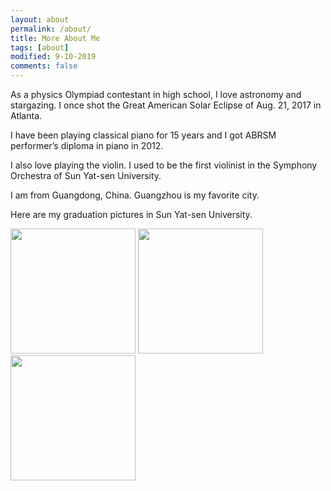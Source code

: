 ```yaml
---
layout: about
permalink: /about/
title: More About Me
tags: [about]
modified: 9-10-2019
comments: false
---
```


As a physics Olympiad contestant in high school, I love astronomy and stargazing. I once shot the Great American Solar Eclipse of Aug. 21, 2017 in Atlanta.

I have been playing classical piano for 15 years and I got ABRSM performer’s diploma in piano in 2012.

I also love playing the violin. I used to be the first violinist in the Symphony Orchestra of Sun Yat-sen University.

I am from Guangdong, China. Guangzhou is my favorite city.

Here are my graduation pictures in Sun Yat-sen University.

<img src="https://chersophyte.github.io/images/picture1.jpg" width="200px" />
<img src="https://chersophyte.github.io/images/picture2.jpg" width="200px" />
<img src="https://chersophyte.github.io/images/picture3.jpg" width="200px" />





